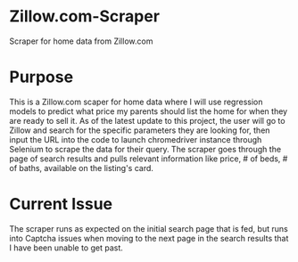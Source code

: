 # Zillow.com-Scraper
Scraper for home data from Zillow.com

# Purpose
This is a Zillow.com scaper for home data where I will use regression models to predict what price my parents should list the home for when they are ready to sell it. 
As of the latest update to this project, the user will go to Zillow and search for the specific parameters they are looking for, then input the URL into the code to launch chromedriver instance through Selenium to scrape the data for their query. The scraper goes through the page of search results and pulls relevant information like price, # of beds, # of baths, available on the listing's card. 

# Current Issue
The scraper runs as expected on the initial search page that is fed, but runs into Captcha issues when moving to the next page in the search results that I have been unable to get past. 
